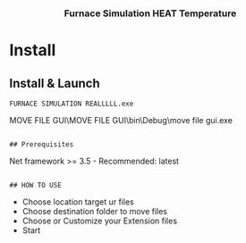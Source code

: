 
<h3 align="center">Furnace Simulation HEAT Temperature</h3>

# Install
## Install & Launch

```
FURNACE SIMULATION REALLLLL.exe
```
MOVE FILE GUI\MOVE FILE GUI\bin\Debug\move file gui.exe
```

## Prerequisites

```
Net framework >= 3.5 - Recommended: latest
```

## HOW TO USE
```
- Choose location target ur files
- Choose destination folder to move files
- Choose or Customize your Extension files
- Start
```

